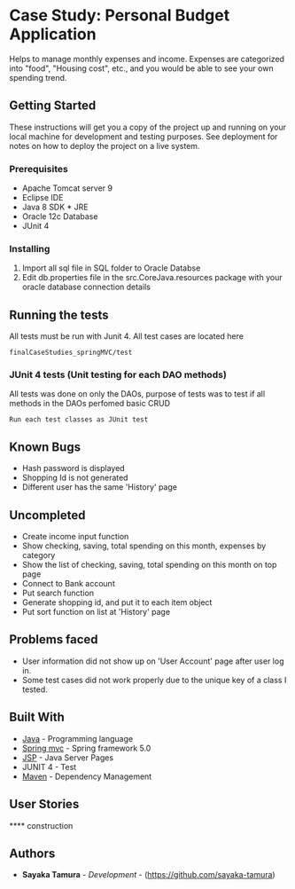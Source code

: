 # Case Study: Personal Budget Application

Helps to manage monthly expenses and income.
Expenses are categorized into "food", "Housing cost", etc., and you would be able to see your own spending trend.

## Getting Started

These instructions will get you a copy of the project up and running on your local machine for development and testing purposes. See deployment for notes on how to deploy the project on a live system.

### Prerequisites

* Apache Tomcat server 9
* Eclipse IDE
* Java 8 SDK * JRE
* Oracle 12c Database
* JUnit 4

### Installing

1.	Import all sql file in SQL folder to Oracle Databse
2.	Edit db.properties file in the src.CoreJava.resources package with your oracle database connection details


## Running the tests

All tests must be run with Junit 4. 
All test cases are located here
```
finalCaseStudies_springMVC/test
```

### JUnit 4 tests (Unit testing for each DAO methods)

All tests was done on only the DAOs, 
purpose of tests was to test if all methods in the DAOs perfomed basic CRUD

```
Run each test classes as JUnit test
```

## Known Bugs

* Hash password is displayed
* Shopping Id is not generated
* Different user has the same 'History' page

## Uncompleted

* Create income input function
* Show checking, saving, total spending on this month, expenses by category
* Show the list of checking, saving, total spending on this month on top page
* Connect to Bank account
* Put search function
* Generate shopping id, and put it to each item object
* Put sort function on list at 'History' page

## Problems faced

* User information did not show up on 'User Account' page after user log in.
* Some test cases did not work properly due to the unique key of a class I tested.

## Built With

* [Java](https://java.com/en/) - Programming language
* [Spring mvc](https://spring.io/) - Spring framework 5.0
* [JSP](http://www.oracle.com/technetwork/java/index-jsp-138231.html) - Java Server Pages
* JUNIT 4 - Test
* [Maven](https://maven.apache.org/) - Dependency Management

## User Stories

**** construction

## Authors

* **Sayaka Tamura** - *Development* - (https://github.com/sayaka-tamura)

